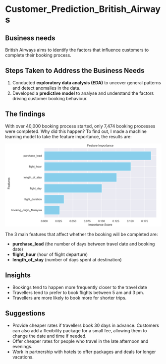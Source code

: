 # Customer_Prediction_British_Airways

## Business needs
British Airways aims to identify the factors that influence customers to complete their booking process.

## Steps Taken to Address the Business Needs
1) Conducted **exploratory data analysis (EDA)** to uncover general patterns and detect anomalies in the data.
2) Developed a **predictive model** to analyse and understand the factors driving customer booking behaviour.

## The findings
With over 40,000 booking process started, only 7,474 booking processes were completed. Why did this happen?
To find out, I made a machine learning model to take the feature importance, the results are:

![image](https://github.com/WenMar/Customer_Prediction_British_Airways/blob/main/feature%20importance%20random%20forest%20with%20top%20features.png)

The 3 main features that affect whether the booking will be completed are:

- **purchase_lead** (the number of days between travel date and booking date)
- **flight_hour** (hour of flight departure)
- **length_of_stay** (number of days spent at destination)

## Insights
- Bookings tend to happen more frequently closer to the travel date
- Travellers tend to prefer to book flights between 5 am and 3 pm.
- Travellers are more likely to book more for shorter trips.
  
## Suggestions
- Provide cheaper rates if travellers book 30 days in advance. Customers can also add a flexibility package for a small fee, allowing them to change the date and time if needed.
- Offer cheaper rates for people who travel in the late afternoon and evenings.
- Work in partnership with hotels to offer packages and deals for longer vacations.
